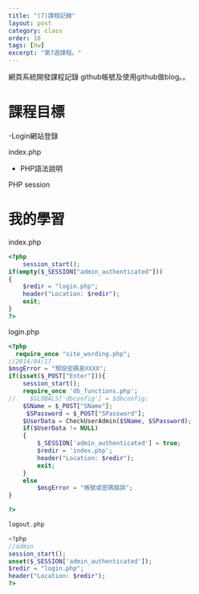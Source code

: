 ```yaml
---
title: "(7)課程記錄"
layout: post
category: class
order: 18
tags: [hw]
excerpt: "第7週課程。"
---
```

網頁系統開發課程記錄
github帳號及使用github做blog。。

# 課程目標
-Login網站登錄

index.php
- PHP語法說明

PHP session

# 我的學習

index.php


```php
<?php
    session_start(); 
if(empty($_SESSION["admin_authenticated"]))
{
    $redir = "login.php";
    header("Location: $redir");
    exit;
}
?>
```
login.php

```php
<?php
  require_once "site_wording.php";
//2014/04/17
$msgError = "預設密碼是XXXX";
if(isset($_POST["Enter"])){
    session_start();
    require_once 'db_functions.php';
//    $GLOBALS['dbconfig'] = $dbconfig;
    $SName = $_POST["SName"];
     $SPassword = $_POST["SPassword"];
    $UserData = CheckUserAdmin($SName, $SPassword);
    if($UserData != NULL)
    {
        $_SESSION['admin_authenticated'] = true;
        $redir = 'index.php';
        header("Location: $redir");
        exit;
    }
    else
        $msgError = "帳號或密碼錯誤";
}    

?>
```

```php
logout.php

<?php
//admin
session_start(); 
unset($_SESSION['admin_authenticated']);
$redir = "login.php";
header("Location: $redir");
?>
```

[1]: https://github.com/        "GitHub"
[2]: https://pages.github.com/  "GitHub Pages"
[3]: https://jekyllrb.com/      "Jekyll"
[4]: http://markdown.tw         "Markdown文件"
[5]: http://dillinger.io/       "Dillinger"








